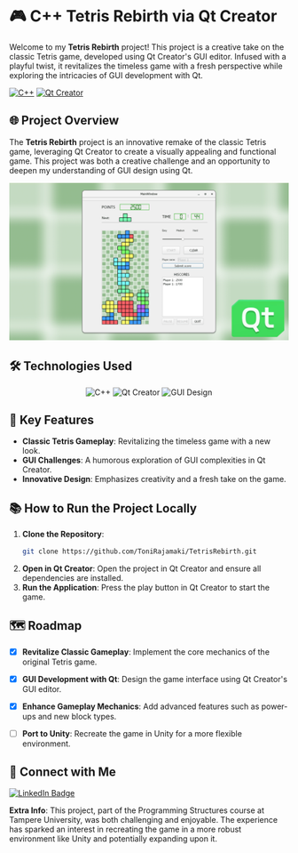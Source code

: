 # 🎮 C++ Tetris Rebirth via Qt Creator

Welcome to my **Tetris Rebirth** project! This project is a creative take on the classic Tetris game, developed using Qt Creator's GUI editor. Infused with a playful twist, it revitalizes the timeless game with a fresh perspective while exploring the intricacies of GUI development with Qt.

[![C++](https://img.shields.io/badge/C++-%2300599C.svg?style=for-the-badge&logo=c%2B%2B&logoColor=white)](https://isocpp.org/) [![Qt Creator](https://img.shields.io/badge/Qt%20Creator-%23327BBD.svg?style=for-the-badge&logo=qt&logoColor=white)](https://www.qt.io/product/development-tools)

## 🌐 Project Overview

The **Tetris Rebirth** project is an innovative remake of the classic Tetris game, leveraging Qt Creator to create a visually appealing and functional game. This project was both a creative challenge and an opportunity to deepen my understanding of GUI design using Qt.

<img src="https://github.com/ToniRajamaki/folio2/blob/bea74f901423c5ba0497eb9ec2dbd07c83bd5d8a/public/assets/project-thumbnails/tetris-thumbnail.png?raw=true" alt="Tetris Rebirth Screenshot" />

## 🛠️ Technologies Used

<p align="center">
  <img src="https://img.shields.io/badge/C++-%2300599C.svg?style=for-the-badge&logo=c%2B%2B&logoColor=white" alt="C++" />
  <img src="https://img.shields.io/badge/Qt%20Creator-%23327BBD.svg?style=for-the-badge&logo=qt&logoColor=white" alt="Qt Creator" />
  <img src="https://img.shields.io/badge/GUI%20Design-%23FF6F00.svg?style=for-the-badge" alt="GUI Design" />
</p>

## 🌟 Key Features

- **Classic Tetris Gameplay**: Revitalizing the timeless game with a new look.
- **GUI Challenges**: A humorous exploration of GUI complexities in Qt Creator.
- **Innovative Design**: Emphasizes creativity and a fresh take on the game.

## 📚 How to Run the Project Locally

1. **Clone the Repository**:
   ```sh
   git clone https://github.com/ToniRajamaki/TetrisRebirth.git
   ```
2. **Open in Qt Creator**: Open the project in Qt Creator and ensure all dependencies are installed.
3. **Run the Application**: Press the play button in Qt Creator to start the game.

## 🗺️ Roadmap

- [x] **Revitalize Classic Gameplay**: Implement the core mechanics of the original Tetris game.
- [x] **GUI Development with Qt**: Design the game interface using Qt Creator's GUI editor.
- [x] **Enhance Gameplay Mechanics**: Add advanced features such as power-ups and new block types.
- [ ] **Port to Unity**: Recreate the game in Unity for a more flexible environment.


## 🤝 Connect with Me

<p align="left">
  <a href="https://linkedin.com/in/toni-rajam%C3%A4ki-025055283" target="_blank">
    <img src="https://img.shields.io/badge/LinkedIn-Connect-blue?style=for-the-badge&logo=linkedin" alt="LinkedIn Badge" />
  </a>
</p>

**Extra Info**: This project, part of the Programming Structures course at Tampere University, was both challenging and enjoyable. The experience has sparked an interest in recreating the game in a more robust environment like Unity and potentially expanding upon it.
